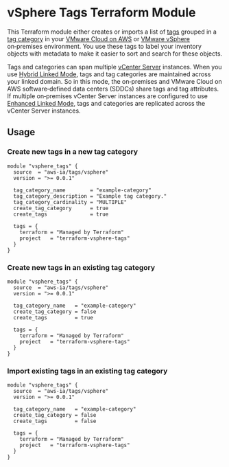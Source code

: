 # vSphere Tags Terraform Module

This Terraform module either creates or imports a list of [tags][tags] grouped in a [tag category][category] in your [VMware Cloud on AWS][vmconaws] or [VMware vSphere][vsphere] on&#8209;premises environment. You use these tags to label your inventory objects with metadata to make it easier to sort and search for these objects.

Tags and categories can span multiple [vCenter Server][vsphere] instances.
When you use [Hybrid Linked Mode][hybrid], tags and tag categories are maintained across your linked domain. So in this mode, the on&#8209;premises and VMware Cloud on AWS software&#8209;defined data centers (SDDCs) share tags and tag attributes.
If multiple on&#8209;premises vCenter Server instances are configured to use [Enhanced Linked Mode][enhanced], tags and categories are replicated across the vCenter Server instances.

## Usage

### Create new tags in a new tag category

```hcl
module "vsphere_tags" {
  source  = "aws-ia/tags/vsphere"
  version = ">= 0.0.1"

  tag_category_name        = "example-category"
  tag_category_description = "Example tag category."
  tag_category_cardinality = "MULTIPLE"
  create_tag_category      = true
  create_tags              = true

  tags = {
    terraform = "Managed by Terraform"
    project   = "terraform-vsphere-tags"
  }
}
```

### Create new tags in an existing tag category

```hcl
module "vsphere_tags" {
  source  = "aws-ia/tags/vsphere"
  version = ">= 0.0.1"

  tag_category_name   = "example-category"
  create_tag_category = false
  create_tags         = true

  tags = {
    terraform = "Managed by Terraform"
    project   = "terraform-vsphere-tags"
  }
}
```

### Import existing tags in an existing tag category

```hcl
module "vsphere_tags" {
  source  = "aws-ia/tags/vsphere"
  version = ">= 0.0.1"

  tag_category_name   = "example-category"
  create_tag_category = false
  create_tags         = false

  tags = {
    terraform = "Managed by Terraform"
    project   = "terraform-vsphere-tags"
  }
}
```

[category]: https://docs.vmware.com/en/VMware-vSphere/7.0/com.vmware.vsphere.vcenterhost.doc/GUID-BA3D1794-28F2-43F3-BCE9-3964CB207FB6.html
[enhanced]: https://docs.vmware.com/en/VMware-vSphere/7.0/com.vmware.vsphere.vcenterhost.doc/GUID-6ADB06EF-E342-457E-A17B-1EA31C0F6D4B.html
[hybrid]: https://docs.vmware.com/en/VMware-Cloud-on-AWS/services/com.vmware.vsphere.vmc-aws-manage-data-center-vms.doc/GUID-91C57891-4D61-4F4C-B580-74F3000B831D.html
[tags]: https://docs.vmware.com/en/VMware-vSphere/7.0/com.vmware.vsphere.vcenterhost.doc/GUID-2FF21224-B6BC-499B-AD8B-D2C4309AD9DC.html
[vsphere]: https://docs.vmware.com/en/VMware-vSphere/index.html
[vmconaws]: https://aws.amazon.com/vmware/
